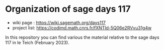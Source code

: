 # Organization of sage days 117

- wiki page : https://wiki.sagemath.org/days117
- project list: https://codimd.math.cnrs.fr/fXNTId-5Q06e2RVvu31g4w

In this repository you can find various the material relative
to the sage days 117 in le Teich (February 2023).
